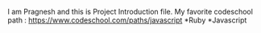 I am Pragnesh and this is Project Introduction file.
My favorite codeschool path : https://www.codeschool.com/paths/javascript
*Ruby
*Javascript